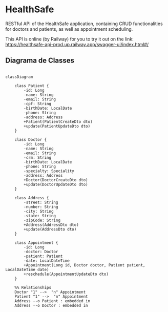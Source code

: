 # HealthSafe
RESTful API of the HealthSafe application, containing CRUD functionalities for doctors and patients, as well as appointment scheduling.

This API is online (by Railway) for you to try it out on the link: https://healthsafe-api-prod.up.railway.app/swagger-ui/index.html#/

## Diagrama de Classes

``` mermaid

classDiagram

    class Patient {
        -id: Long
        -name: String
        -email: String
        -cpf: String
        -birthDate: LocalDate
        -phone: String
        -address: Address
        +Patient(PatientCreateDto dto)
        +update(PatientUpdateDto dto)
    }

    class Doctor {
        -id: Long
        -name: String
        -email: String
        -crm: String
        -birthDate: LocalDate
        -phone: String
        -specialty: Speciality
        -address: Address
        +Doctor(DoctorCreateDto dto)
        +update(DoctorUpdateDto dto)
    }

    class Address {
        -street: String
        -number: String
        -city: String
        -state: String
        -zipCode: String
        +Address(AddressDto dto)
        +update(AddressDto dto)
    }

    class Appointment {
        -id: Long
        -doctor: Doctor
        -patient: Patient
        -date: LocalDateTime
        +Appointment(Long id, Doctor doctor, Patient patient, LocalDateTime date)
        +reschedule(AppointmentUpdateDto dto)
    }

    %% Relationships
    Doctor "1" -->  "n" Appointment
    Patient "1" -->  "n" Appointment
    Address --o Patient : embedded in
    Address --o Doctor : embedded in

```


